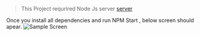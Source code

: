  > This Project requrired Node Js server [server](https://github.com/AmitKRSaha/NewsLetter-Server)

 Once you install all dependencies and run NPM Start , below screen should apear.
![Sample Screen](https://github.com/AmitKRSaha/NewsAPI/public/1.png)

